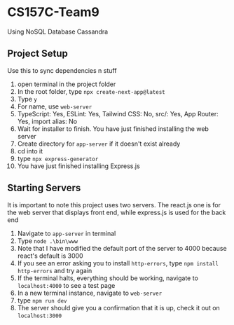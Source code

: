 # CS157C-Team9
Using NoSQL Database Cassandra

## Project Setup
Use this to sync dependencies n stuff
1. open terminal in the project folder
2. In the root folder, type `npx create-next-app@latest`
3. Type `y`
4. For name, use `web-server`
5. TypeScript: Yes, ESLint: Yes, Tailwind CSS: No, src/: Yes, App Router: Yes, import alias: No
6. Wait for installer to finish. You have just finished installing the web server
7. Create directory for `app-server` if it doesn't exist already
8. cd into it
9. type `npx express-generator`
10. You have just finished installing Express.js

## Starting Servers
It is important to note this project uses two servers. The react.js one is for the web server that displays front end, while express.js is used for the back end
1. Navigate to `app-server` in terminal
2. Type `node .\bin\www`
3. Note that I have modified the default port of the server to 4000 because react's default is 3000
4. If you see an error asking you to install `http-errors`, type `npm install http-errors` and try again
5. If the terminal halts, everything should be working, navigate to `localhost:4000` to see a test page
6. In a new terminal instance, navigate to `web-server`
7. type `npm run dev`
8. The server should give you a confirmation that it is up, check it out on `localhost:3000`